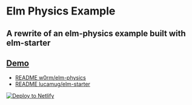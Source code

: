 # Elm Physics Example

## A rewrite of an elm-physics example built with elm-starter

## [Demo](https://elm-physics-example.guupa.com/)

* [README w0rm/elm-physics](https://package.elm-lang.org/packages/w0rm/elm-physics/latest/)
* [README lucamug/elm-starter](https://github.com/lucamug/elm-starter)

[![Deploy to Netlify](https://www.netlify.com/img/deploy/button.svg)](https://app.netlify.com/start/deploy?repository=https://github.com/lucamug/elm-physics-example)
